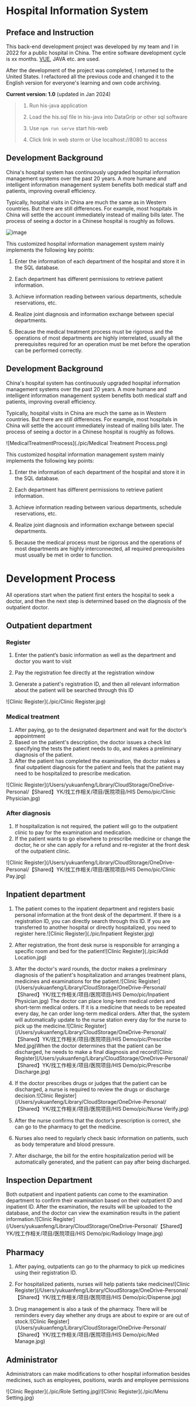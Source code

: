 # Hospital Information System

## Preface and Instruction

This back-end development project was developed by my team and I in 2022 for a public hospital in China. The entire software development cycle is xx months. [VUE](https://vuejs.org/), JAVA etc. are used.

After the development of the project was completed, I returned to the United States. I refactored all the previous code and changed it to the English version for everyone's learning and own code archiving.

**Current version: 1.0** (updated in Jan 2024)

>1. Run his-java application
>
>2. Load the his.sql file in his-java into DataGrip or other sql software
>
>3. Use `npm run serve` start his-web
>4. Click link in web storm or Use localhost://8080 to access

## Development Background

China's hospital system has continuously upgraded hospital information management systems over the past 20 years. A more humane and intelligent information management system benefits both medical staff and patients, improving overall efficiency. 

Typically, hospital visits in China are much the same as in Western countries. But there are still differences. For example, most hospitals in China will settle the account immediately instead of mailing bills later. The process of seeing a doctor in a Chinese hospital is roughly as follows.



![image](https://github.com/fykkyf/his-java/blob/master/pic/Medical%20Treatment%20Process.png)



This customized hospital information management system mainly implements the following key points:

1. Enter the information of each department of the hospital and store it in the SQL database.

2. Each department has different permissions to retrieve patient information.

3. Achieve information reading between various departments, schedule reservations, etc.

4. Realize joint diagnosis and information exchange between special departments.

5. Because the medical treatment process must be rigorous and the operations of most departments are highly interrelated, usually all the prerequisites required for an operation must be met before the operation can be performed correctly.
## Development Background

China's hospital system has continuously upgraded hospital information management systems over the past 20 years. A more humane and intelligent information management system benefits both medical staff and patients, improving overall efficiency. 

Typically, hospital visits in China are much the same as in Western countries. But there are still differences. For example, most hospitals in China will settle the account immediately instead of mailing bills later. The process of seeing a doctor in a Chinese hospital is roughly as follows.



![MedicalTreatmentProcess](./pic/Medical Treatment Process.png)



This customized hospital information management system mainly implements the following key points:

1. Enter the information of each department of the hospital and store it in the SQL database.

2. Each department has different permissions to retrieve patient information.

3. Achieve information reading between various departments, schedule reservations, etc.

4. Realize joint diagnosis and information exchange between special departments.

5. Because the medical process must be rigorous and the operations of most departments are highly interconnected, all required prerequisites must usually be met in order to function.

# Development Process

All operations start when the patient first enters the hospital to seek a doctor, and then the next step is determined based on the diagnosis of the outpatient doctor.

## Outpatient department

### Register

1. Enter the patient’s basic information as well as the department and doctor you want to visit

2. Pay the registration fee directly at the registration window
3. Generate a patient's registration ID, and then all relevant information about the patient will be searched through this ID

![Clinic Register](./pic/Clinic Register.jpg)

### Medical treatment

1. After paying, go to the designated department and wait for the doctor’s appointment
2. Based on the patient's description, the doctor issues a check list specifying the tests the patient needs to do, and makes a preliminary diagnosis of the patient.
3. After the patient has completed the examination, the doctor makes a final outpatient diagnosis for the patient and feels that the patient may need to be hospitalized to prescribe medication.

![Clinic Register](/Users/yukuanfeng/Library/CloudStorage/OneDrive-Personal/【Shared】YK/找工作相关/项目/医院项目/HIS Demo/pic/Clinic Physician.jpg)

### After diagnosis

1. If hospitalization is not required, the patient will go to the outpatient clinic to pay for the examination and medication.
2. If the patient wants to go elsewhere to prescribe medicine or change the doctor, he or she can apply for a refund and re-register at the front desk of the outpatient clinic.

![Clinic Register](/Users/yukuanfeng/Library/CloudStorage/OneDrive-Personal/【Shared】YK/找工作相关/项目/医院项目/HIS Demo/pic/Clinic Pay.jpg)

## Inpatient department

1. The patient comes to the inpatient department and registers basic personal information at the front desk of the department. If there is a registration ID, you can directly search through this ID. If you are transferred to another hospital or directly hospitalized, you need to register here.![Clinic Register](./pic/Inpatient Register.jpg)
2. After registration, the front desk nurse is responsible for arranging a specific room and bed for the patient![Clinic Register](./pic/Add Location.jpg)
3. After the doctor's ward rounds, the doctor makes a preliminary diagnosis of the patient's hospitalization and arranges treatment plans, medicines and examinations for the patient.![Clinic Register](/Users/yukuanfeng/Library/CloudStorage/OneDrive-Personal/【Shared】YK/找工作相关/项目/医院项目/HIS Demo/pic/Inpatient Physician.jpg) The doctor can place long-term medical orders and short-term medical orders. If it is a medicine that needs to be repeated every day, he can order long-term medical orders. After that, the system will automatically update to the nurse station every day for the nurse to pick up the medicine.![Clinic Register](/Users/yukuanfeng/Library/CloudStorage/OneDrive-Personal/【Shared】YK/找工作相关/项目/医院项目/HIS Demo/pic/Prescribe Med.jpg)When the doctor determines that the patient can be discharged, he needs to make a final diagnosis and record![Clinic Register](/Users/yukuanfeng/Library/CloudStorage/OneDrive-Personal/【Shared】YK/找工作相关/项目/医院项目/HIS Demo/pic/Prescribe Discharge.jpg)
4. If the doctor prescribes drugs or judges that the patient can be discharged, a nurse is required to review the drugs or discharge decision.![Clinic Register](/Users/yukuanfeng/Library/CloudStorage/OneDrive-Personal/【Shared】YK/找工作相关/项目/医院项目/HIS Demo/pic/Nurse Verify.jpg)

1. After the nurse confirms that the doctor’s prescription is correct, she can go to the pharmacy to get the medicine.
2. Nurses also need to regularly check basic information on patients, such as body temperature and blood pressure.
3. After discharge, the bill for the entire hospitalization period will be automatically generated, and the patient can pay after being discharged.

## Inspection Department

Both outpatient and inpatient patients can come to the examination department to confirm their examination based on their outpatient ID and inpatient ID. After the examination, the results will be uploaded to the database, and the doctor can view the examination results in the patient information.![Clinic Register](/Users/yukuanfeng/Library/CloudStorage/OneDrive-Personal/【Shared】YK/找工作相关/项目/医院项目/HIS Demo/pic/Radiology Image.jpg)

## Pharmacy

1. After paying, outpatients can go to the pharmacy to pick up medicines using their registration ID.

2. For hospitalized patients, nurses will help patients take medicines![Clinic Register](/Users/yukuanfeng/Library/CloudStorage/OneDrive-Personal/【Shared】YK/找工作相关/项目/医院项目/HIS Demo/pic/Dispense.jpg)
3. Drug management is also a task of the pharmacy. There will be reminders every day whether any drugs are about to expire or are out of stock.![Clinic Register](/Users/yukuanfeng/Library/CloudStorage/OneDrive-Personal/【Shared】YK/找工作相关/项目/医院项目/HIS Demo/pic/Med Manage.jpg)

## Administrator

Administrators can make modifications to other hospital information besides medicines, such as employees, positions, wards and employee permissions

![Clinic Register](./pic/Role Setting.jpg)![Clinic Register](./pic/Menu Setting.jpg)

### 



### 



